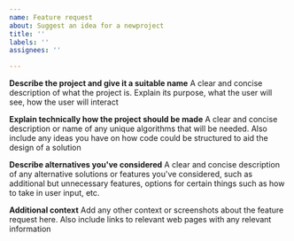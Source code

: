 ```yaml
---
name: Feature request
about: Suggest an idea for a newproject
title: ''
labels: ''
assignees: ''

---
```


**Describe the project and give it a suitable name**
A clear and concise description of what the project is. Explain its purpose, what the user will see, how the user will interact

**Explain technically how the project should be made**
A clear and concise description or name of any unique algorithms that will be needed. Also include any ideas you have on how code could be structured to aid the design of a solution

**Describe alternatives you've considered**
A clear and concise description of any alternative solutions or features you've considered, such as additional but unnecessary features, options for certain things such as how to take in user input, etc.

**Additional context**
Add any other context or screenshots about the feature request here. Also include links to relevant web pages with any relevant information
